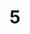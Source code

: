 ---
title: "5"
imageurl: "../src/content/assets/5.webp"
dwnurl: "https://imgs1.thamizhnation.org/5.jpg"
tags: ['thalaivar']
---